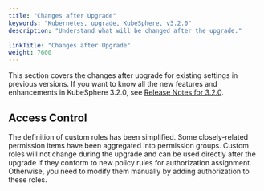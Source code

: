 ```yaml
---
title: "Changes after Upgrade"
keywords: "Kubernetes, upgrade, KubeSphere, v3.2.0"
description: "Understand what will be changed after the upgrade."

linkTitle: "Changes after Upgrade"
weight: 7600
---
```


This section covers the changes after upgrade for existing settings in previous versions. If you want to know all the new features and enhancements in KubeSphere 3.2.0, see [Release Notes for 3.2.0](../../release/release-v320/).

## Access Control

The definition of custom roles has been simplified. Some closely-related permission items have been aggregated into permission groups. Custom roles will not change during the upgrade and can be used directly after the upgrade if they conform to new policy rules for authorization assignment. Otherwise, you need to modify them manually by adding authorization to these roles.

